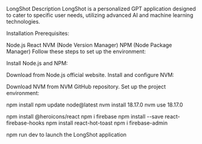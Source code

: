 

LongShot
Description
LongShot is a personalized GPT application designed to cater to specific user needs, utilizing advanced AI and machine learning technologies.

Installation
Prerequisites:

Node.js
React
NVM (Node Version Manager)
NPM (Node Package Manager)
Follow these steps to set up the environment:

Install Node.js and NPM:

Download from Node.js official website.
Install and configure NVM:

Download NVM from NVM GitHub repository.
Set up the project environment:

npm install
npm update node@latest
nvm install 18.17.0
nvm use 18.17.0

npm install @heroicons/react
npm i firebase
npm install --save react-firebase-hooks
npm install react-hot-toast
npm i firebase-admin

npm run dev to launch the 
LongShot application
